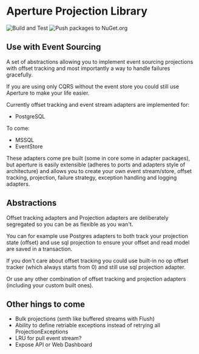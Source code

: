 # Aperture Projection Library

![Build and Test](https://github.com/aneshas/aperture/workflows/Build%20and%20Test/badge.svg)
![Push packages to NuGet.org](https://github.com/aneshas/aperture/workflows/Push%20packages%20to%20NuGet.org/badge.svg)

## Use with Event Sourcing

A set of abstractions allowing you to implement event sourcing projections
with offset tracking and most importantly a way to handle failures gracefully.

If you are using only CQRS without the event store you could still
use Aperture to make your life easier.

Currently offset tracking and event stream adapters are implemented for:

- PostgreSQL

To come:
- MSSQL
- EventStore

These adapters come pre built (some in core some in adapter packages), 
but aperture is easily extensible (adheres to ports and adapters style of architecture) and allows you
to create your own event stream/store, offset tracking, projection, failure strategy,
exception handling and logging adapters.

## Abstractions

Offset tracking adapters and Projection adapters are deliberately
segregated so you can be as flexible as you wan't.

You can for example use Postgres adapters to both track your projection state (offset)
and use sql projection to ensure your offset and read model are saved in a transaction.

If you don't care about offset tracking you could use built-in no op offset
tracker (which always starts from 0) and still use sql projection adapter.

Or use any other combination of offset tracking and projection adapters  
(including your custom built ones).

## Other hings to come
- Bulk projections (smth like buffered streams with Flush)
- Ability to define retriable exceptions instead of retrying all ProjectionExceptions
- LRU for pull event stream?
- Expose API or Web Dashboard
